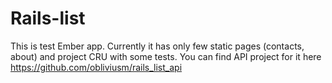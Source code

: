 # Rails-list

This is test Ember app. Currently it has only few static pages (contacts, about) and project CRU with some tests. You can find API project for it here https://github.com/obliviusm/rails_list_api
